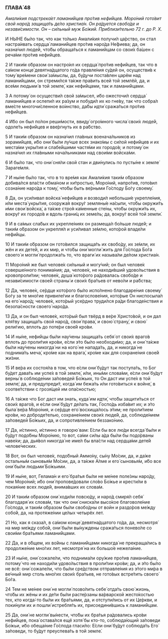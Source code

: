 ### ГЛАВА́ 48

_Амали́кия подстрека́ет ламани́йцев про́тив нефи́йцев. Моро́ний гото́вит свой наро́д защища́ть де́ло христиа́н. Он ра́дуется свобо́де и незави́симости. Он – си́льный муж Бо́жий. Приблизи́тельно 72 г. до Р. Х._

И НЫ́НЕ бы́ло так, что как то́лько Амали́кия получи́л ца́рство, он стал настра́ивать сердца́ ламани́йцев про́тив наро́да Не́фиева; да, он назна́чил люде́й, что́бы обраща́ться к ламани́йцам со свои́х ба́шен с реча́ми про́тив нефи́йцев.

2 И таки́м о́бразом он настро́ил их сердца́ про́тив нефи́йцев, так что в са́мом конце́ девятна́дцатого го́да правле́ния су́дей он, осуществи́в к тому́ вре́мени свои́ за́мыслы, да, бу́дучи поста́влен царём над ламани́йцами, он стреми́лся та́кже пра́вить всей той землёй, да, и все́ми людьми́ в той земле́, как нефи́йцами, так и ламани́йцами.

3 А потому́ он осуществи́л свой за́мысел, и́бо ожесточи́л сердца́ ламани́йцев и ослепи́л их ра́зум и побуди́л их ко гне́ву, так что собра́л вме́сте многочи́сленное во́инство, да́бы идти́ сража́ться про́тив нефи́йцев.

4 И́бо он был по́лон реши́мости, ввиду́ огро́много числа́ свои́х люде́й, одоле́ть нефи́йцев и вве́ргнуть их в ра́бство.

5 И таки́м о́бразом он назна́чил гла́вных военача́льников из зорами́йцев, и́бо они́ бы́ли лу́чше всех знако́мы с си́лой нефи́йцев и их места́ми укры́тия и слабе́йшими частя́ми их городо́в; и потому́ он назна́чил их гла́вными нача́льниками над свои́ми войска́ми.

6 И бы́ло так, что они́ сня́ли свой стан и дви́нулись по пусты́не к земле́ Зараге́мля.

7 И ны́не бы́ло так, что в то вре́мя как Амали́кия таки́м о́бразом добива́лся вла́сти обма́ном и хи́тростью, Моро́ний, напро́тив, гото́вил созна́ние наро́да к тому́, что́бы быть ве́рными Го́споду Бо́гу своему́.

8 Да, он уси́ливал войска́ нефи́йцев и возводи́л небольши́е укрепле́ния, и́ли места́ укры́тия, сооружа́я вокру́г земляны́е на́сыпи, что́бы окружи́ть и́ми свои́ войска́, а та́кже стро́я ка́менные сте́ны, что́бы окружи́ть их, вокру́г их городо́в и вдоль грани́ц их земе́ль; да, вокру́г всей той земли́.

9 И в са́мых сла́бых их укрепле́ниях он размеща́л бо́льше люде́й; и таки́м о́бразом он укрепля́л и уси́ливал зе́млю, кото́рой владе́ли нефи́йцы.

10 И таки́м о́бразом он гото́вился защища́ть их свобо́ду, их зе́мли, их жён и их дете́й, и их мир, и что́бы они́ могли́ жить для Го́спода Бо́га своего́ и могли́ продолжа́ть то, что враги́ их называ́ли де́лом христиа́н.

11 Моро́ний же был челове́к си́льный и могу́чий; он был челове́к соверше́нного понима́ния; да, челове́к, не находи́вший удово́льствия в кровопроли́тии; челове́к, душа́ кото́рого ра́довалась свобо́де и незави́симости свое́й страны́ и свои́х бра́тьев от нево́ли и ра́бства;

12 Да, челове́к, се́рдце кото́рого бы́ло испо́лнено благодаре́ния своему́ Бо́гу за те мно́гие привиле́гии и благослове́ния, кото́рые Он ниспосыла́л на его́ наро́д; челове́к, кото́рый усе́рдно труди́лся ра́ди благоде́нствия и безопа́сности своего́ наро́да.

13 Да, и он был челове́к, кото́рый был твёрд в ве́ре Христо́вой, и он дал кля́тву защища́ть свой наро́д, свои́ права́, и свою́ страну́, и свою́ рели́гию, вплоть до поте́ри свое́й кро́ви.

14 И ны́не, нефи́йцы бы́ли нау́чены защища́ть себя́ от свои́х враго́в вплоть до проли́тия кро́ви, е́сли э́то бы́ло необходи́мо; да, и они́ та́кже бы́ли нау́чены никогда́ ни на кого́ не напада́ть, да, и никогда́ не поднима́ть меча́, кро́ме как на врага́, кро́ме как для сохране́ния свое́й жи́зни.

15 И ве́ра их состоя́ла в том, что е́сли они́ бу́дут так поступа́ть, то Бог бу́дет дава́ть им успе́х в той земле́, и́ли, ины́ми слова́ми, е́сли они́ бу́дут верны́ в соблюде́нии за́поведей Бо́жьих, то Он даст им успе́х в той земле́; да, и предупреди́т, когда́ им бежа́ть и́ли гото́виться к войне́, в соотве́тствии с грозя́щей им опа́сностью;

16 А та́кже что Бог даст им знать, куда́ им идти́, что́бы защити́ться от свои́х враго́в, и е́сли они́ бу́дут де́лать так, Госпо́дь изба́вит их; и э́то была́ ве́ра Моро́ния, и се́рдце его́ восхища́лось э́тим; не проли́тием кро́ви, но доброде́телью, сохране́нием свои́х люде́й, да, соблюде́нием за́поведей Бо́жьих, да, и сопротивле́нием беззако́нию.

17 Да, и́стинно, и́стинно я говорю́ вам: Е́сли бы все лю́ди всегда́ бы́ли и бу́дут подо́бны Моро́нию, то вот, са́ми си́лы а́да бы́ли бы подо́рваны наве́ки; да, дья́вол никогда́ не име́л бы вла́сти над сердца́ми дете́й челове́ческих.

18 Вот, он был челове́к, подо́бный Аммо́ну, сы́ну Мо́сии, да, и да́же остальны́м сыновья́м Мо́сии, да, а та́кже А́лме и его́ сыновья́м, и́бо все они́ бы́ли людьми́ Бо́жьими.

19 И ны́не, вот, Гелама́н и его́ бра́тья бы́ли не ме́нее поле́зны наро́ду, чем Моро́ний; и́бо они́ пропове́довали сло́во Бо́жье и крести́ли в покая́ние всех люде́й, внима́вших их слова́м.

20 И таки́м о́бразом они́ ходи́ли повсю́ду, и наро́д смиря́л себя́ благодаря́ их слова́м, так что они́ сниска́ли высо́кое благоволе́ние Го́спода, и таки́м о́бразом бы́ли свобо́дны от войн и раздо́ров ме́жду собо́й, да, на протяже́нии це́лых четырёх лет.

21 Но, как я сказа́л, в са́мом конце́ девятна́дцатого го́да, да, несмотря́ на мир ме́жду собо́й, они́ бы́ли вы́нуждены сража́ться понево́ле со свои́ми бра́тьями ламани́йцами.

22 Да, и в о́бщем, их во́йны с ламани́йцами никогда́ не прекраща́лись в продолже́ние мно́гих лет, несмотря́ на их большо́е нежела́ние.

23 И ны́не, они́ сожале́ли, что поднима́ли ору́жие про́тив ламани́йцев, потому́ что не находи́ли удово́льствия в проли́тии кро́ви; да, и э́то бы́ло не всё: они́ сожале́ли, что бы́ли сре́дством отправле́ния из э́того ми́ра в ве́чный мир столь мно́гих свои́х бра́тьев, не гото́вых встре́тить своего́ Бо́га.

24 Тем не ме́нее они́ не могли́ позво́лить себе́ отда́ть свою́ жизнь, что́бы их жёны и их де́ти бы́ли расте́рзаны ва́рварской жесто́костью тех, кто когда́-то бы́ли их бра́тьями, да, и отступи́лись от их Це́ркви, и поки́нули их и пошли́ истребля́ть их, присоедини́вшись к ламани́йцам.

25 Да, они́ не могли́ вы́нести, что́бы их бра́тья ра́довались кро́ви нефи́йцев, пока́ остава́лся ещё хотя́ бы кто-то, соблюда́ющий за́поведи Бо́жьи, и́бо обеща́ние Го́спода гласи́ло: Е́сли они́ бу́дут соблюда́ть Его́ за́поведи, то бу́дут преуспева́ть в той земле́.
